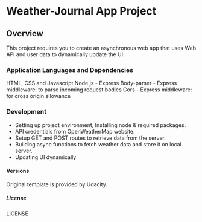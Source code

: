 # Weather-Journal App Project

## Overview

This project requires you to create an asynchronous web app that uses Web API and user data to dynamically update the UI.

### Application Languages and Dependencies

HTML, CSS and Javascript
Node.js - Express
Body-parser - Express middleware: to parse incoming request bodies
Cors - Express middleware: for cross origin allowance

### Development

- Setting up project environment, Installing node & required packages.
- API credentials from OpenWeatherMap website.
- Setup GET and POST routes to retrieve data from the server.
- Building async functions to fetch weather data and store it on local server.
- Updating UI dynamically

#### Versions

Original template is provided by Udacity.

##### License

LICENSE
